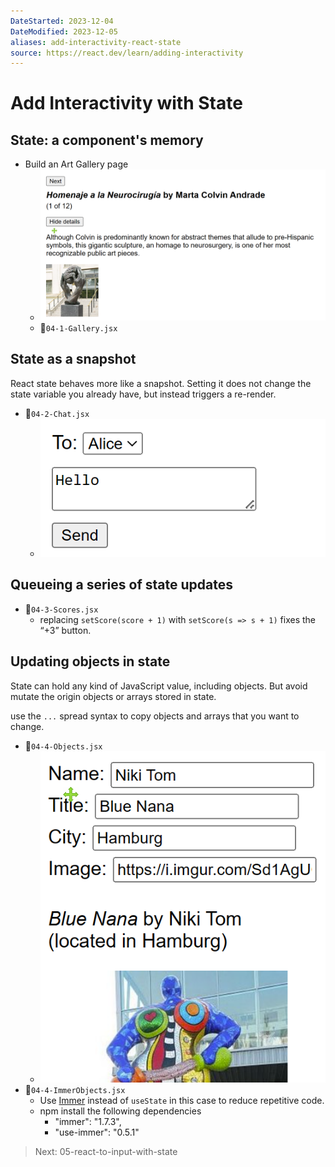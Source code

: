 ```yaml
---
DateStarted: 2023-12-04
DateModified: 2023-12-05
aliases: add-interactivity-react-state
source: https://react.dev/learn/adding-interactivity
---
```


# Add Interactivity with State

## State: a component's memory

- Build an Art Gallery page
  - ![04-art-gallery-mock](z-Assets/04-art-gallery-mock.png)
  - 📌`04-1-Gallery.jsx`

## State as a snapshot

React state behaves more like a snapshot. Setting it does not change the state variable you already have, but instead triggers a re-render.

- 📌`04-2-Chat.jsx`
  - ![04-chat-mock](z-Assets/04-chat-mock.png)

## Queueing a series of state updates

- 📌`04-3-Scores.jsx`
  - replacing `setScore(score + 1)` with `setScore(s => s + 1)` fixes the “+3” button.

## Updating objects in state

State can hold any kind of JavaScript value, including objects. But avoid mutate the origin objects or arrays stored in state.

use the `...` spread syntax to copy objects and arrays that you want to change.

- 📌`04-4-Objects.jsx`
  - ![04-objects-mock](z-Assets/04-objects-mock.png)
- 📌`04-4-ImmerObjects.jsx`
  - Use [Immer](https://github.com/immerjs/use-immer) instead of `useState` in this case to reduce repetitive code.
  - npm install the following dependencies
    - "immer": "1.7.3",
    - "use-immer": "0.5.1"

> Next: 05-react-to-input-with-state
